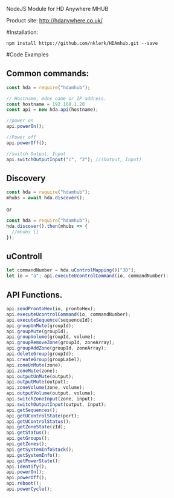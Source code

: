 NodeJS Module for HD Anywhere MHUB

Product site: http://hdanywhere.co.uk/

#Installation:

`npm install https://github.com/nklerk/HDAmhub.git --save`

#Code Examples

## Common commands:

```javascript
const hda = require("hdamhub");

// Hostname, mdns name or IP address.
const hostname = 192.168.1.20
const api = new hda.api(hostname);

//power on
api.powerOn();

//Power off
api.powerOff();

//switch Output, Input
api.switchOutputInput("c", "2"); //(Output, Input)
```

## Discovery

```javascript
const hda = require("hdamhub");
mhubs = await hda.discover();
```

or

```javascript
const hda = require("hdamhub");
hda.discover().then(mhubs => {
  //mhubs []
});
```

## uControll

```javascript
let commandNumber = hda.uControlMapping()["3D"];
let io = "a"; api.executeUcontrolCommand(io, commandNumber):
```

## API Functions.

```javascript
api.sendProntoHex(io, prontoHex);
api.executeUcontrolCommand(io, commandNumber);
api.executeSequence(sequenceId);
api.groupUnMute(groupId);
api.groupMute(groupId);
api.groupVolume(groupId, volume);
api.groupRemoveZone(groupId, zoneArray);
api.groupAddZone(groupId, zoneArray);
api.deleteGroup(groupId);
api.createGroup(groupLabel);
api.zoneUnMute(zone);
api.zoneMute(zone);
api.outputUnMute(output);
api.outputMute(output);
api.zoneVolume(zone, volume);
api.outputVolume(output, volume);
api.switchZoneInput(zone, input);
api.switchOutputInput(output, input);
api.getSequences();
api.getUControlState(port);
api.getUControlStatus();
api.getZoneState(zId);
api.getStatus();
api.getGroups();
api.getZones();
api.getSystemInfoStack();
api.getSystemInfo();
api.getPowerState();
api.identify();
api.powerOn();
api.powerOff();
api.reboot();
api.powerCycle();
```
